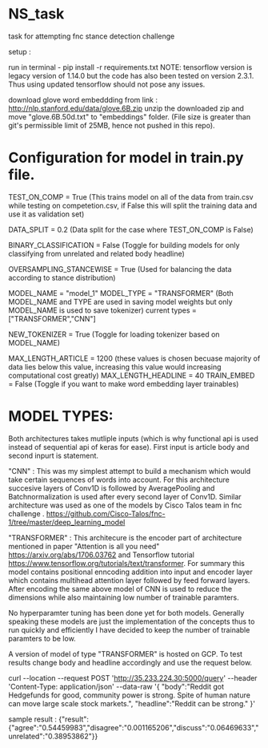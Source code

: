 # NS_task
task for attempting fnc stance detection challenge

setup : 

run in terminal - pip install -r requirements.txt
NOTE: tensorflow version is legacy version of 1.14.0 but the code has also been tested on version 2.3.1. 
Thus using updated tensorflow should not pose any issues.

download glove word embeddding from link : http://nlp.stanford.edu/data/glove.6B.zip
unzip the downloaded zip and move "glove.6B.50d.txt" to "embeddings" folder. 
(File size is greater than git's permissible limit of 25MB, hence not pushed in this repo).


# Configuration for model in train.py file.

TEST_ON_COMP = True (This trains model on all of the data from train.csv while testing on competetion.csv, if False this will split the training data and use it as validation set)

DATA_SPLIT = 0.2 (Data split for the case where TEST_ON_COMP is False)

BINARY_CLASSIFICATION = False (Toggle for building models for only classifying from unrelated and related body headline)

OVERSAMPLING_STANCEWISE = True (Used for balancing the data according to stance distribution)

MODEL_NAME = "model_1"
MODEL_TYPE = "TRANSFORMER" (Both MODEL_NAME and TYPE are used in saving model weights but only MODEL_NAME is used to save tokenizer)
current types = ["TRANSFORMER","CNN"]

NEW_TOKENIZER = True (Toggle for loading tokenizer based on MODEL_NAME)

MAX_LENGTH_ARTICLE = 1200 (these values is chosen becuase majority of data lies below this value, increasing this value would increasing computational cost greatly)
MAX_LENGTH_HEADLINE = 40 
TRAIN_EMBED = False (Toggle if you want to make word embedding layer trainables)

# MODEL TYPES:
Both architectures takes mutliple inputs (which is why functional api is used instead of sequential api of keras for ease). First input is article body and second inpurt is statement.

"CNN" : This was my simplest attempt to build a mechanism which would take certain sequences of words into account. For this architecture succesive layers of Conv1D is followed by AveragePooling and Batchnormalization is used after every second layer of Conv1D. Similar architecture was used as one of the models by Cisco Talos team in fnc challenge . https://github.com/Cisco-Talos/fnc-1/tree/master/deep_learning_model

"TRANSFORMER" : This architecure is the encoder part of architecture mentioned in paper "Attention is all you need" https://arxiv.org/abs/1706.03762 and Tensorflow tutorial https://www.tensorflow.org/tutorials/text/transformer. For summary this model contains positional enncoding addition into input and encoder layer which contains multihead attention layer followed by feed forward layers. After encoding the same above model of CNN is used to reduce the dimensions while also maintaining low number of trainable paramters.

No hyperparamter tuning has been done yet for both models. Generally speaking these models are just the implementation of the concepts thus to run quickly and efficiently I have decided to keep the number of trainable paramters to be low.



A version of model of type "TRANSFORMER" is hosted on GCP. To test results change body and headline accordingly and use the request below.

curl --location --request POST 'http://35.233.224.30:5000/query' --header 'Content-Type: application/json' --data-raw '{ "body":"Reddit got Hedgefunds for good, community power is strong. Spite of human nature can move large scale stock markets.", "headline":"Reddit can be strong." }'

sample result : {"result":{"agree":"0.54459983","disagree":"0.001165206","discuss":"0.06469633","unrelated":"0.38953862"}}
